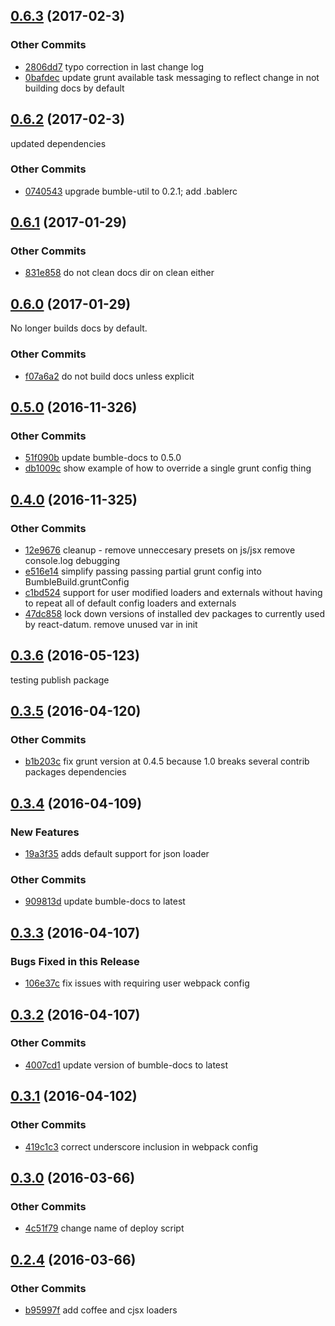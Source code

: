 ## [0.6.3](https://github.com/littlebee/bumble-build.git/compare/0.6.2...0.6.3) (2017-02-3)


### Other Commits
* [2806dd7](https://github.com/littlebee/bumble-build.git/commit/2806dd7035fbff735447c1c45ae9f27fc0723bd8) typo correction in last change log
* [0bafdec](https://github.com/littlebee/bumble-build.git/commit/0bafdec7307e4e9803540452e16480303edc5fa8) update grunt available task messaging to reflect change in not building docs by default

## [0.6.2](https://github.com/littlebee/bumble-build.git/compare/0.6.1...0.6.2) (2017-02-3)
updated dependencies

### Other Commits
* [0740543](https://github.com/littlebee/bumble-build.git/commit/07405431bd69d1039b2c2117b20a7a16225c360e) upgrade bumble-util to 0.2.1; add .bablerc

## [0.6.1](https://github.com/littlebee/bumble-build.git/compare/0.6.0...0.6.1) (2017-01-29)


### Other Commits
* [831e858](https://github.com/littlebee/bumble-build.git/commit/831e8589188b1cb431b07ad269c14fee29097f3c) do not clean docs dir on clean either

## [0.6.0](https://github.com/littlebee/bumble-build.git/compare/0.5.0...0.6.0) (2017-01-29)
No longer builds docs by default.

### Other Commits
* [f07a6a2](https://github.com/littlebee/bumble-build.git/commit/f07a6a2396197aed2856edfbd7d711d035918d72) do not build docs unless explicit

## [0.5.0](https://github.com/littlebee/bumble-build.git/compare/0.4.0...0.5.0) (2016-11-326)


### Other Commits
* [51f090b](https://github.com/littlebee/bumble-build.git/commit/51f090bf10fb746e8c0b3a6fbf7124fccc46528c) update bumble-docs to 0.5.0
* [db1009c](https://github.com/littlebee/bumble-build.git/commit/db1009cf7bebf048d030f7f7995bb0981eee213b) show example of how to override a single grunt config thing

## [0.4.0](https://github.com/littlebee/bumble-build.git/compare/0.3.6...0.4.0) (2016-11-325)


### Other Commits
* [12e9676](https://github.com/littlebee/bumble-build.git/commit/12e967655cd64b227754d0da3023efd318a6b230) cleanup - remove unneccesary presets on js/jsx remove console.log debugging
* [e516e14](https://github.com/littlebee/bumble-build.git/commit/e516e14c3fa1cf5124e80eeaf1163fce98ff1e20) simplify passing passing partial grunt config into BumbleBuild.gruntConfig
* [c1bd524](https://github.com/littlebee/bumble-build.git/commit/c1bd5246e348c193dc3b8cc5caf1d351183b8a12) support for user modified loaders and externals without having to repeat all of default config loaders and externals
* [47dc858](https://github.com/littlebee/bumble-build.git/commit/47dc85826975fdb5eae9a0731eb7b02eb9148784) lock down versions of installed dev packages to currently used by react-datum. remove unused var in init

## [0.3.6](https://github.com/littlebee/bumble-build.git/compare/0.3.5...0.3.6) (2016-05-123)
testing publish package

## [0.3.5](https://github.com/littlebee/bumble-build.git/compare/0.3.4...0.3.5) (2016-04-120)


### Other Commits
* [b1b203c](https://github.com/littlebee/bumble-build.git/commit/b1b203c5e4c41dc7ca59d4e3c5a6c99211622a0b) fix grunt version at 0.4.5 because 1.0 breaks several contrib packages dependencies

## [0.3.4](https://github.com/littlebee/bumble-build.git/compare/0.3.3...0.3.4) (2016-04-109)


### New Features
* [19a3f35](https://github.com/littlebee/bumble-build.git/commit/19a3f35d7ada8fef9156ced20f8e24d7b531f5ed)  adds default support for json loader

### Other Commits
* [909813d](https://github.com/littlebee/bumble-build.git/commit/909813dffc5885fb43c72aa025542af3516a85a8) update bumble-docs to latest

## [0.3.3](https://github.com/littlebee/bumble-build.git/compare/0.3.2...0.3.3) (2016-04-107)


### Bugs Fixed in this Release
* [106e37c](https://github.com/littlebee/bumble-build.git/commit/106e37c94c3c1fd6d36feecebcfc982e25a2adb9)  fix issues with requiring user webpack config

## [0.3.2](https://github.com/littlebee/bumble-build.git/compare/0.3.1...0.3.2) (2016-04-107)


### Other Commits
* [4007cd1](https://github.com/littlebee/bumble-build.git/commit/4007cd155208c2e33367ae5226af646c29357700) update version of bumble-docs to latest

## [0.3.1](https://github.com/littlebee/bumble-build.git/compare/0.3.0...0.3.1) (2016-04-102)


### Other Commits
* [419c1c3](https://github.com/littlebee/bumble-build.git/commit/419c1c3971b2d2617098636311660c4bd8df83ad) correct underscore inclusion in webpack config

## [0.3.0](https://github.com/littlebee/bumble-build.git/compare/0.2.4...0.3.0) (2016-03-66)


### Other Commits
* [4c51f79](https://github.com/littlebee/bumble-build.git/commit/4c51f793fedf54303616f5586f8be05b790856c3) change name of deploy script

## [0.2.4](https://github.com/littlebee/bumble-build.git/compare/0.0.0...0.2.4) (2016-03-66)


### Other Commits
* [b95997f](https://github.com/littlebee/bumble-build.git/commit/b95997f1f1f0ef5ee9b5ff627f575d949f45a35d) add coffee and cjsx loaders
